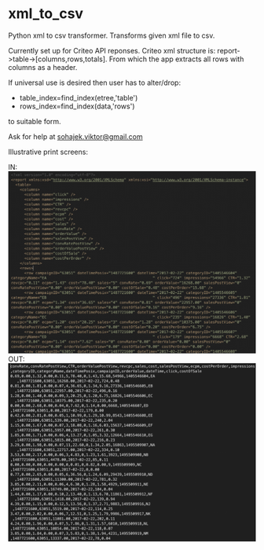 # xml_to_csv
Python xml to csv transformer. Transforms given xml file to csv.  

Currently set up for Criteo API reponses. Criteo xml structure is: report->table->[columns,rows,totals]. From which the app extracts all rows with columns as a header.

If universal use is desired then user has to alter/drop:
* table_index=find_index(etree,'table')
* rows_index=find_index(data,'rows')

to suitable form.

Ask for help at sohajek.viktor@gmail.com

Illustrative print screens:

IN:
![alt text][xml_input]
OUT:
![alt text][csv_output]

[xml_input]: https://github.com/viktorsohajek/xml_to_csv/blob/master/xml_input.png "xml_input"
[csv_output]: https://github.com/viktorsohajek/xml_to_csv/blob/master/csv_output.png "csv_output"

